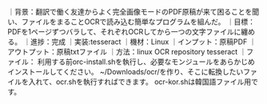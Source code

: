 ｜背景：翻訳で働く友達からよく完全画像モードのPDF原稿が来て困ることを聞い、ファイルをまることOCRで読み込む簡単なプログラムを組んだ。
｜目標：PDFを1ページずつバラして、それぞれOCRしてから一つの文字ファイルに纏める。
｜進捗：完成
｜実装:tesseract
｜機材：Linux
｜インプット：原稿PDF
｜アウトプット：原稿txtファイル
｜方法：linux OCR repository tesseract
｜ファイル：
利用する前orc-install.shを執行し、必要なモンジュールをあらかじめインストールしてください。
~/Downloads/ocr/を作り、そこに転換したいファイルを入れて、ocr.shを執行すればできます。
ocr-kor.shは韓国語ファイル用です。
